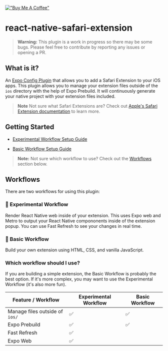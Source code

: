 [!["Buy Me A Coffee"](https://www.buymeacoffee.com/assets/img/custom_images/orange_img.png)](https://www.buymeacoffee.com/hugemathguy)

# react-native-safari-extension

> **Warning:** This plugin is a work in progress so there may be some bugs. Please feel free to contribute by reporting any issues or opening a PR.

## What is it?

An [Expo Config Plugin](https://docs.expo.dev/guides/config-plugins/) that allows you to add a Safari Extension to your iOS apps. This plugin allows you to manage your extension files outside of the `ios` directory with the help of Expo Prebuild. It will continuously generate your native project with your extension files included.

> **Note** Not sure what Safari Extensions are? Check out [Apple's Safari Extension documentation](https://developer.apple.com/safari/extensions/) to learn more.

## Getting Started

- [Experimental Workflow Setup Guide](./docs/Experimental.md)

- [Basic Workflow Setup Guide](./docs/Basic.md)

> **Note:** Not sure which workflow to use? Check out the [Workflows](#workflows) section below.

## Workflows

There are two workflows for using this plugin:

### 🚀 Experimental Workflow

Render React Native web inside of your extension. This uses Expo web and Metro to output your React Native compononents inside of the extension popup. You can use Fast Refresh to see your changes in real time.

### 💯 Basic Workflow

Build your own extension using HTML, CSS, and vanilla JavaScript.

### Which workflow should I use?

If you are building a simple extension, the Basic Workflow is probably the best option. If it's more complex, you may want to use the Experimental Workflow (it's also more fun).

| Feature / Workflow             | Experimental Workflow | Basic Workflow |
| ------------------------------ | --------------------- | -------------- |
| Manage files outside of `ios/` | ✅                    | ✅             |
| Expo Prebuild                  | ✅                    | ✅             |
| Fast Refresh                   | ✅                    |                |
| Expo Web                       | ✅                    |                |

